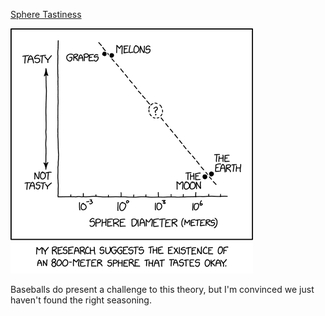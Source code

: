 [Sphere Tastiness](https://xkcd.com/2893)

![Sphere Tastiness](./random_comic.png)

Baseballs do present a challenge to this theory, but I'm convinced we just haven't found the right seasoning.

